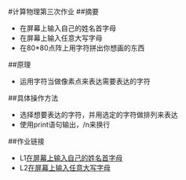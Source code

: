 #计算物理第三次作业
##摘要
* 在屏幕上输入自己的姓名首字母
* 在屏幕上输入任意大写字母
* 在80*80点阵上用字符拼出你想画的东西

##原理
* 运用字符当做像素点来表达需要表达的字符

##具体操作方法
* 选择想要表达的字符，并用选定的字符做排列来表达
* 使用print语句输出，/n来换行

##作业链接
* L1[在屏幕上输入自己的姓名首字母](https://github.com/supermanvista/Computional_Physics_2013301020094/blob/master/Simple_Letters_Expressed.py)
* L2[在屏幕上输入任意大写字母](https://github.com/supermanvista/Computional_Physics_2013301020094/blob/master/The%20homework%20%20of%20CP_2nd.py)
